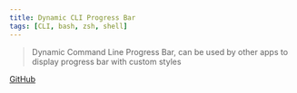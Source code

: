 ```yaml
---
title: Dynamic CLI Progress Bar
tags: [CLI, bash, zsh, shell]
---
```



> Dynamic Command Line Progress Bar, can be used by other apps to display progress bar with custom styles

[GitHub](https://github.com/HuakunShen/Toolbox/#progress)
